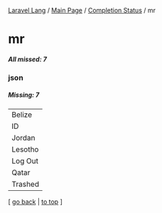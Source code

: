 [Laravel Lang](https://github.com/Laravel-Lang/lang) / [Main Page](../index.md) / [Completion Status](../status.md) / mr

# mr

##### All missed: 7


### json

##### Missing: 7

<table >
<tr><td align="left" >
Belize
</td>
</tr>
<tr><td align="left" >
ID
</td>
</tr>
<tr><td align="left" >
Jordan
</td>
</tr>
<tr><td align="left" >
Lesotho
</td>
</tr>
<tr><td align="left" >
Log Out
</td>
</tr>
<tr><td align="left" >
Qatar
</td>
</tr>
<tr><td align="left" >
Trashed
</td>
</tr>

</table>


[ [go back](../status.md) | [to top](#) ]

